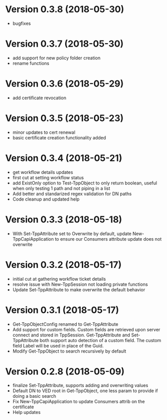 # Version 0.3.8 (2018-05-30)
- bugfixes



# Version 0.3.7 (2018-05-30)
- add support for new policy folder creation
- rename functions



# Version 0.3.6 (2018-05-29)
- add certificate revocation



# Version 0.3.5 (2018-05-23)
- minor updates to cert renewal
- basic certificate creation functionality added



# Version 0.3.4 (2018-05-21)
- get workflow details updates
- first cut at setting workflow status
- add ExistOnly option to Test-TppObject to only return boolean, useful when only testing 1 path and not piping in a list
- Add better and standarized regex validation for DN paths
- Code cleanup and updated help



# Version 0.3.3 (2018-05-18)
- With Set-TppAttribute set to Overwrite by default, update New-TppCapiApplication to ensure our Consumers attribute update does not overwrite

# Version 0.3.2 (2018-05-17)
- initial cut at gathering workflow ticket details
- resolve issue with New-TppSession not loading private functions
- Update Set-TppAttribute to make overwrite the default behavior

# Version 0.3.1 (2018-05-17)
- Get-TppObjectConfig renamed to Get-TppAttribute
- Add support for custom fields. Custom fields are retrieved upon server connect and stored in TppSession.
Get-TppAttribute and Set-TppAttribute both support auto detection of a custom field. The custom field Label will be used in place of the Guid.
- Modify Get-TppObject to search recursively by default

# Version 0.2.8 (2018-05-09)
- finalize Set-TppAttribute, supports adding and overwriting values
- Default DN to VED root in Get-TppObject, one less param to provide if doing a basic search
- Fix New-TppCapiApplication to update Consumers attrib on the certificate
- Help updates
